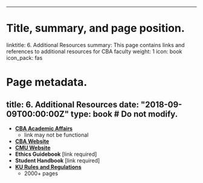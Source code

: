 
---
# Title, summary, and page position.
linktitle: 6. Additional Resources
summary: This page contains links and references to additional resources for CBA faculty
weight: 1
icon: book
icon_pack: fas

# Page metadata.
title: 6. Additional Resources
date: "2018-09-09T00:00:00Z"
type: book  # Do not modify.
---


* [**CBA Academic Affairs**](http://is.cba.edu.kw/aawp/)
  * link may not be functional  
* [**CBA Website**](http://www.cba.edu.kw/)
* [**CMU Website**](http://www.cba.edu.kw/cmu/)
* **Ethics Guidebook** [link required]
* **Student Handbook** [link required]
* [**KU Rules and Regulations**](http://www.cba.edu.kw/cmu/)
  * 2000+ pages  
